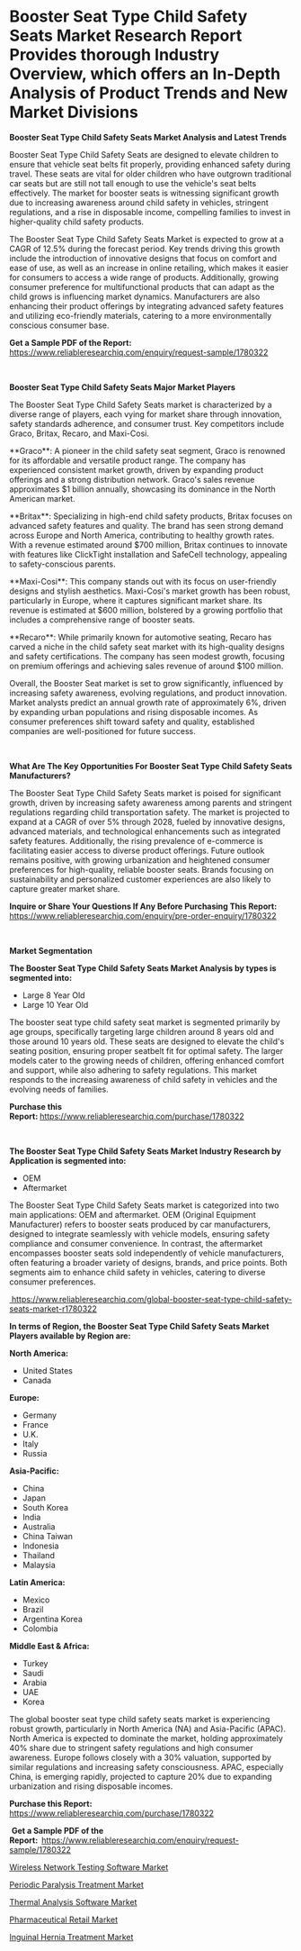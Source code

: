 <p><h1>Booster Seat Type Child Safety Seats Market Research Report Provides thorough Industry Overview, which offers an In-Depth Analysis of Product Trends and New Market Divisions</h1></p><p><strong>Booster Seat Type Child Safety Seats Market Analysis and Latest Trends</strong></p>
<p><p>Booster Seat Type Child Safety Seats are designed to elevate children to ensure that vehicle seat belts fit properly, providing enhanced safety during travel. These seats are vital for older children who have outgrown traditional car seats but are still not tall enough to use the vehicle's seat belts effectively. The market for booster seats is witnessing significant growth due to increasing awareness around child safety in vehicles, stringent regulations, and a rise in disposable income, compelling families to invest in higher-quality child safety products.</p><p>The Booster Seat Type Child Safety Seats Market is expected to grow at a CAGR of 12.5% during the forecast period. Key trends driving this growth include the introduction of innovative designs that focus on comfort and ease of use, as well as an increase in online retailing, which makes it easier for consumers to access a wide range of products. Additionally, growing consumer preference for multifunctional products that can adapt as the child grows is influencing market dynamics. Manufacturers are also enhancing their product offerings by integrating advanced safety features and utilizing eco-friendly materials, catering to a more environmentally conscious consumer base.</p></p>
<p><strong>Get a Sample PDF of the Report:&nbsp;</strong> <a href="https://www.reliableresearchiq.com/enquiry/request-sample/1780322?utm_campaign=1896&utm_medium=2&utm_source=Github&utm_content=ia&utm_term=19122024&utm_id=booster-seat-type-child-safety-seats">https://www.reliableresearchiq.com/enquiry/request-sample/1780322</a></p>
<p>&nbsp;</p>
<p><strong>Booster Seat Type Child Safety Seats Major Market Players</strong></p>
<p><p>The Booster Seat Type Child Safety Seats market is characterized by a diverse range of players, each vying for market share through innovation, safety standards adherence, and consumer trust. Key competitors include Graco, Britax, Recaro, and Maxi-Cosi.</p><p>**Graco**: A pioneer in the child safety seat segment, Graco is renowned for its affordable and versatile product range. The company has experienced consistent market growth, driven by expanding product offerings and a strong distribution network. Graco's sales revenue approximates $1 billion annually, showcasing its dominance in the North American market.</p><p>**Britax**: Specializing in high-end child safety products, Britax focuses on advanced safety features and quality. The brand has seen strong demand across Europe and North America, contributing to healthy growth rates. With a revenue estimated around $700 million, Britax continues to innovate with features like ClickTight installation and SafeCell technology, appealing to safety-conscious parents.</p><p>**Maxi-Cosi**: This company stands out with its focus on user-friendly designs and stylish aesthetics. Maxi-Cosi's market growth has been robust, particularly in Europe, where it captures significant market share. Its revenue is estimated at $600 million, bolstered by a growing portfolio that includes a comprehensive range of booster seats.</p><p>**Recaro**: While primarily known for automotive seating, Recaro has carved a niche in the child safety seat market with its high-quality designs and safety certifications. The company has seen modest growth, focusing on premium offerings and achieving sales revenue of around $100 million.</p><p>Overall, the Booster Seat market is set to grow significantly, influenced by increasing safety awareness, evolving regulations, and product innovation. Market analysts predict an annual growth rate of approximately 6%, driven by expanding urban populations and rising disposable incomes. As consumer preferences shift toward safety and quality, established companies are well-positioned for future success.</p></p>
<p>&nbsp;</p>
<p><strong>What Are The Key Opportunities For Booster Seat Type Child Safety Seats Manufacturers?</strong></p>
<p><p>The Booster Seat Type Child Safety Seats market is poised for significant growth, driven by increasing safety awareness among parents and stringent regulations regarding child transportation safety. The market is projected to expand at a CAGR of over 5% through 2028, fueled by innovative designs, advanced materials, and technological enhancements such as integrated safety features. Additionally, the rising prevalence of e-commerce is facilitating easier access to diverse product offerings. Future outlook remains positive, with growing urbanization and heightened consumer preferences for high-quality, reliable booster seats. Brands focusing on sustainability and personalized customer experiences are also likely to capture greater market share.</p></p>
<p><strong>Inquire or Share Your Questions If Any Before Purchasing This Report:</strong> <a href="https://www.reliableresearchiq.com/enquiry/pre-order-enquiry/1780322?utm_campaign=1896&utm_medium=2&utm_source=Github&utm_content=ia&utm_term=19122024&utm_id=booster-seat-type-child-safety-seats">https://www.reliableresearchiq.com/enquiry/pre-order-enquiry/1780322</a></p>
<p>&nbsp;</p>
<p><strong>Market Segmentation</strong></p>
<p><strong>The Booster Seat Type Child Safety Seats Market Analysis by types is segmented into:</strong></p>
<p><ul><li>Large 8 Year Old</li><li>Large 10 Year Old</li></ul></p>
<p><p>The booster seat type child safety seat market is segmented primarily by age groups, specifically targeting large children around 8 years old and those around 10 years old. These seats are designed to elevate the child's seating position, ensuring proper seatbelt fit for optimal safety. The larger models cater to the growing needs of children, offering enhanced comfort and support, while also adhering to safety regulations. This market responds to the increasing awareness of child safety in vehicles and the evolving needs of families.</p></p>
<p><strong>Purchase this Report:&nbsp;</strong><a href="https://www.reliableresearchiq.com/purchase/1780322?utm_campaign=1896&utm_medium=2&utm_source=Github&utm_content=ia&utm_term=19122024&utm_id=booster-seat-type-child-safety-seats">https://www.reliableresearchiq.com/purchase/1780322</a></p>
<p>&nbsp;</p>
<p><strong>The Booster Seat Type Child Safety Seats Market Industry Research by Application is segmented into:</strong></p>
<p><ul><li>OEM</li><li>Aftermarket</li></ul></p>
<p><p>The Booster Seat Type Child Safety Seats market is categorized into two main applications: OEM and aftermarket. OEM (Original Equipment Manufacturer) refers to booster seats produced by car manufacturers, designed to integrate seamlessly with vehicle models, ensuring safety compliance and consumer convenience. In contrast, the aftermarket encompasses booster seats sold independently of vehicle manufacturers, often featuring a broader variety of designs, brands, and price points. Both segments aim to enhance child safety in vehicles, catering to diverse consumer preferences.</p></p>
<p><a href="https://www.reliableresearchiq.com/global-booster-seat-type-child-safety-seats-market-r1780322?utm_campaign=1896&utm_medium=2&utm_source=Github&utm_content=ia&utm_term=19122024&utm_id=booster-seat-type-child-safety-seats">&nbsp;https://www.reliableresearchiq.com/global-booster-seat-type-child-safety-seats-market-r1780322</a></p>
<p><strong>In terms of Region, the Booster Seat Type Child Safety Seats Market Players available by Region are:</strong></p>
<p>
    <p> <strong> North America: </strong>
        <ul>
            <li>United States</li>
            <li>Canada</li>
        </ul>
        </p> 
    <p> <strong> Europe: </strong>
        <ul>
            <li>Germany</li>
            <li>France</li>
            <li>U.K.</li>
            <li>Italy</li>
            <li>Russia</li>
        </ul>
        </p> 
    <p> <strong> Asia-Pacific: </strong>
        <ul>
            <li>China</li>
            <li>Japan</li>
            <li>South Korea</li>
            <li>India</li>
            <li>Australia</li>
            <li>China Taiwan</li>
            <li>Indonesia</li>
            <li>Thailand</li>
            <li>Malaysia</li>
        </ul>
        </p> 
    <p> <strong> Latin America: </strong>
        <ul>
            <li>Mexico</li>
            <li>Brazil</li>
            <li>Argentina Korea</li>
            <li>Colombia</li>
        </ul>
        </p> 
    <p> <strong> Middle East & Africa: </strong>
        <ul>
            <li>Turkey</li>
            <li>Saudi</li>
            <li>Arabia</li>
            <li>UAE</li>
            <li>Korea</li>
        </ul>
    </p>
    </p>
<p><p>The global booster seat type child safety seats market is experiencing robust growth, particularly in North America (NA) and Asia-Pacific (APAC). North America is expected to dominate the market, holding approximately 40% share due to stringent safety regulations and high consumer awareness. Europe follows closely with a 30% valuation, supported by similar regulations and increasing safety consciousness. APAC, especially China, is emerging rapidly, projected to capture 20% due to expanding urbanization and rising disposable incomes.</p></p>
<p><strong>Purchase this Report: </strong><a href="https://www.reliableresearchiq.com/purchase/1780322?utm_campaign=1896&utm_medium=2&utm_source=Github&utm_content=ia&utm_term=19122024&utm_id=booster-seat-type-child-safety-seats">https://www.reliableresearchiq.com/purchase/1780322</a></p>
<p>&nbsp;<strong>Get a Sample PDF of the Report:&nbsp;&nbsp;</strong><a href="https://www.reliableresearchiq.com/enquiry/request-sample/1780322?utm_campaign=1896&utm_medium=2&utm_source=Github&utm_content=ia&utm_term=19122024&utm_id=booster-seat-type-child-safety-seats">https://www.reliableresearchiq.com/enquiry/request-sample/1780322</a></p>
<p><strong></strong></p>
<p><p><a href="https://www.linkedin.com/pulse/comprehensive-wireless-network-testing-software-report-industry-hoo0e?utm_campaign=1896&utm_medium=2&utm_source=Github&utm_content=ia&utm_term=19122024&utm_id=booster-seat-type-child-safety-seats">Wireless Network Testing Software Market</a></p><p><a href="https://www.linkedin.com/pulse/key-trends-opportunities-periodic-paralysis-treatment-market-3lohe?utm_campaign=1896&utm_medium=2&utm_source=Github&utm_content=ia&utm_term=19122024&utm_id=booster-seat-type-child-safety-seats">Periodic Paralysis Treatment Market</a></p><p><a href="https://www.linkedin.com/pulse/examining-market-drivers-thermal-analysis-software-expected-xjvle?utm_campaign=1896&utm_medium=2&utm_source=Github&utm_content=ia&utm_term=19122024&utm_id=booster-seat-type-child-safety-seats">Thermal Analysis Software Market</a></p><p><a href="https://www.linkedin.com/pulse/pharmaceutical-retail-market-research-report-provides-comprehensive-e4ise?utm_campaign=1896&utm_medium=2&utm_source=Github&utm_content=ia&utm_term=19122024&utm_id=booster-seat-type-child-safety-seats">Pharmaceutical Retail Market</a></p><p><a href="https://www.linkedin.com/pulse/inguinal-hernia-treatment-market-forecast-future-growth-ka0de?utm_campaign=1896&utm_medium=2&utm_source=Github&utm_content=ia&utm_term=19122024&utm_id=booster-seat-type-child-safety-seats">Inguinal Hernia Treatment Market</a></p></p>
